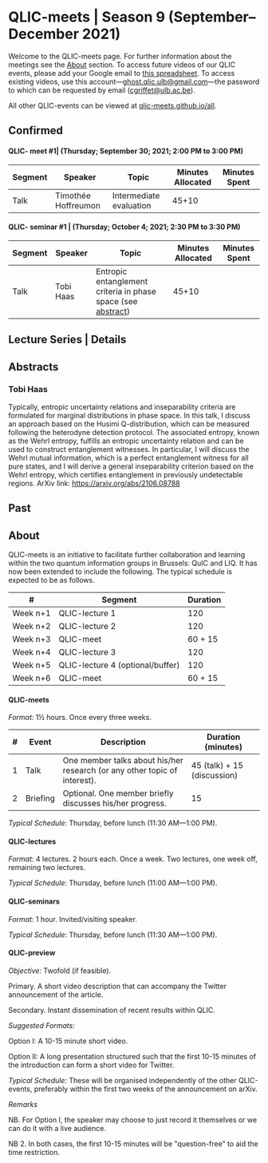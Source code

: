 # QLIC-meets | Season 9 (September–December 2021)
Welcome to the QLIC-meets page. For further information about the meetings see the [About](#About) section. To access future videos of our QLIC events, please add your Google email to [this spreadsheet](https://docs.google.com/spreadsheets/d/1_8xdH3ih4KBwd91U2FQ1GKMV2C-C8y-pgjTPMlqSnSI/edit?usp=sharing). To access existing videos, use this account—ghost.qlic.ulb@gmail.com—the password to which can be requested by email (cgriffet@ulb.ac.be).   

All other QLIC-events can be viewed at [qlic-meets.github.io/all](https://qlic-meets.github.io/all). 

## Confirmed 

#### QLIC- meet #1| (Thursday; September 30; 2021; 2:00 PM to 3:00 PM)

| Segment | Speaker      | Topic                                                        | Minutes Allocated | Minutes Spent |
| ------- | ------------ | ------------------------------------------------------------ | ----------------- | ------------- |
| Talk    | Timothée Hoffreumon | Intermediate evaluation  | 45+10             |               |

#### QLIC- seminar #1 | (Thursday; October 4; 2021; 2:30 PM to 3:30 PM)

| Segment | Speaker      | Topic                                                        | Minutes Allocated | Minutes Spent |
| ------- | ------------ | ------------------------------------------------------------ | ----------------- | ------------- |
| Talk    | Tobi Haas | Entropic entanglement criteria in phase space (see [abstract](#Tobi-Haas)) | 45+10             |              |


## Lecture Series | Details

## Abstracts

### Tobi Haas

Typically, entropic uncertainty relations and inseparability criteria are formulated for marginal distributions in phase space. In this talk, I discuss an approach based on the Husimi Q-distribution, which can be measured following the heterodyne detection protocol. The associated entropy, known as the Wehrl entropy, fulfills an entropic uncertainty relation and can be used to construct entanglement witnesses. In particular, I will discuss the Wehrl mutual information, which is a perfect entanglement witness for all pure states, and I will derive a general inseparability criterion based on the Wehrl entropy, which certifies entanglement in previously undetectable regions.
ArXiv link: https://arxiv.org/abs/2106.08788 


## Past

## About

QLIC-meets is an initiative to facilitate further collaboration and learning within the two quantum information groups in Brussels: QuIC and LIQ. It has now been extended to include the following. The typical schedule is expected to be as follows.



| #        | Segment                          | Duration |
| -------- | -------------------------------- | -------- |
| Week n+1 | QLIC-lecture 1                   | 120      |
| Week n+2 | QLIC-lecture 2                   | 120      |
| Week n+3 | QLIC-meet                        | 60 + 15  |
| Week n+4 | QLIC-lecture 3                   | 120      |
| Week n+5 | QLIC-lecture 4 (optional/buffer) | 120      |
| Week n+6 | QLIC-meet                        | 60 + 15  |





#### QLIC-meets

*Format:* 1½ hours. Once every three weeks.

| #    | Event    | Description                                                  | Duration (minutes)          |
| ---- | -------- | ------------------------------------------------------------ | --------------------------- |
| 1    | Talk     | One member talks about his/her research (or any other topic of interest). | 45 (talk) + 15 (discussion) |
| 2    | Briefing | Optional. One member briefly discusses his/her progress.     | 15                          |

*Typical Schedule*: Thursday, before lunch (11:30 AM—1:00 PM).





#### QLIC-lectures

*Format:* 4 lectures. 2 hours each. Once a week. Two lectures, one week off, remaining two lectures.

*Typical Schedule*: Thursday, before lunch (11:00 AM—1:00 PM).





#### QLIC-seminars

*Format:* 1 hour. Invited/visiting speaker.

*Typical Schedule*: Thursday, before lunch (11:30 AM—1:00 PM).





#### QLIC-preview

*Objective:* Twofold (if feasible).

Primary. A short video description that can accompany the Twitter announcement of the article.

Secondary. Instant dissemination of recent results within QLIC.

 



*Suggested Formats:* 

Option I: A 10-15 minute short video.

Option II: A long presentation structured such that the first 10-15 minutes of the introduction can form a short video for Twitter.



*Typical Schedule:* These will be organised independently of the other QLIC-events, preferably within the first two weeks of the announcement on arXiv.





*Remarks*

NB. For Option I, the speaker may choose to just record it themselves or we can do it with a live audience.

NB 2. In both cases, the first 10-15 minutes will be "question-free" to aid the time restriction.
